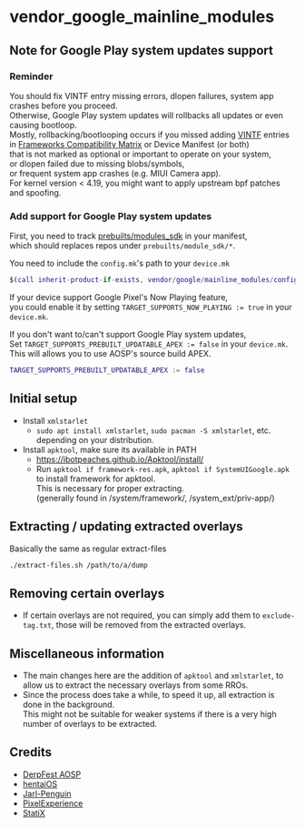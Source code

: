 # vendor_google_mainline_modules

## Note for Google Play system updates support

### Reminder

You should fix VINTF entry missing errors, dlopen failures, system app crashes before you proceed.
<br>Otherwise, Google Play system updates will rollbacks all updates or even causing bootloop.
<br>Mostly, rollbacking/bootlooping occurs if you missed adding [VINTF](https://source.android.com/docs/core/architecture/vintf) entries in [Frameworks Compatibility Matrix](https://source.android.com/docs/core/architecture/vintf/comp-matrices) or Device Manifest (or both)
<br>that is not marked as optional or important to operate on your system,
<br>or dlopen failed due to missing blobs/symbols,
<br>or frequent system app crashes (e.g. MIUI Camera app).
<br>For kernel version < 4.19, you might want to apply upstream bpf patches and spoofing.

### Add support for Google Play system updates

First, you need to track [prebuilts/modules_sdk](https://gitlab.com/someone5678/prebuilts_module_sdk) in your manifest,<br>
which should replaces repos under `prebuilts/module_sdk/*`.

You need to include the `config.mk`'s path to your `device.mk`

```M
$(call inherit-product-if-exists, vendor/google/mainline_modules/config.mk)
```

If your device support Google Pixel's Now Playing feature,
<br>you could enable it by setting `TARGET_SUPPORTS_NOW_PLAYING := true` in your `device.mk`.
<br>

If you don't want to/can't support Google Play system updates,
<br>Set `TARGET_SUPPORTS_PREBUILT_UPDATABLE_APEX := false` in your `device.mk`.
<br>This will allows you to use AOSP's source build APEX.

```M
TARGET_SUPPORTS_PREBUILT_UPDATABLE_APEX := false
```

## Initial setup

- Install `xmlstarlet`
  - `sudo apt install xmlstarlet`, `sudo pacman -S xmlstarlet`, etc. depending on your distribution.
- Install `apktool`, make sure its available in PATH
  - https://ibotpeaches.github.io/Apktool/install/
  - Run `apktool if framework-res.apk`, `apktool if SystemUIGoogle.apk` to install framework for apktool.
    <br>This is necessary for proper extracting.
    <br>(generally found in /system/framework/, /system_ext/priv-app/)

## Extracting / updating extracted overlays

Basically the same as regular extract-files

```sh
./extract-files.sh /path/to/a/dump
```

## Removing certain overlays

- If certain overlays are not required, you can simply add them to `exclude-tag.txt`, those will be removed from the extracted overlays.

## Miscellaneous information

- The main changes here are the addition of `apktool` and `xmlstarlet`, to allow us to extract the necessary overlays from some RROs.
- Since the process does take a while, to speed it up, all extraction is done in the background.
  <br>This might not be suitable for weaker systems if there is a very high number of overlays to be extracted.

## Credits

* [DerpFest AOSP](https://github.com/DerpFest-AOSP)
* [hentaiOS](https://github.com/hentaiOS)
* [Jarl-Penguin](https://github.com/JarlPenguin)
* [PixelExperience](https://github.com/PixelExperience)
* [StatiX](https://github.com/StatiXOS)
